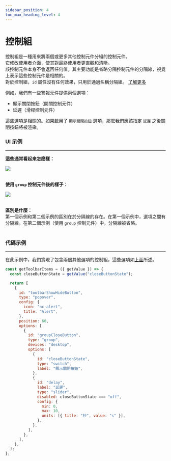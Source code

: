 ```yaml
---
sidebar_position: 4
toc_max_heading_level: 4
---
```


# 控制組

控制組是一種用來將兩個或更多其他控制元件分組的控制元件。<br/> 它修改使用者介面，使其對最終使用者更直觀和清晰。<br/> 該控制元件本身不會返回任何值。其主要功能是省略分隔控制元件的分隔線，視覺上表示這些控制元件是相關的。<br/>
對於控制組，`id` 屬性沒有任何效果，只用於通過名稱分隔組。 [了解更多](../editor-controls/containers/group)

例如，我們有一些警報元件提供兩個選項：

<ul>
  <li>顯示關閉按鈕（開關控制元件）</li>
  <li>延遲（滑桿控制元件）</li>
</ul>

這些選項是相關的。如果啟用了 `顯示關閉按鈕` 選項，那麼我們應該指定 `延遲` 之後關閉按鈕將被渲染。

### UI 示例

---

**這些通常看起來怎麼樣：** <br/>

<img  class="brz-img--border" src="/img/controls/alert-options-no-group.png" /> <br/><br/>

**使用 `group` 控制元件後的樣子：** <br/>

<img  class="brz-img--border" src="/img/controls/alert-options-group.png" /> <br/><br/>

**區別是什麼：** <br/>
第一個示例和第二個示例的區別在於分隔線的存在。在第一個示例中，選項之間有分隔線。在第二個示例（使用 `group` 控制元件）中，分隔線被省略。 <br/><br/>

### 代碼示例

---

在此示例中，我們實現了包含兩個其他選項的控制組，這些選項如[上面](#ui-examples)所述。

```js
const getToolbarItems = ({ getValue }) => {
  const closeButtonState = getValue("closeButtonState");

  return [
    {
      id: "toolbarShowHideButton",
      type: "popover",
      config: {
        icon: "nc-alert",
        title: "Alert",
      },
      position: 60,
      options: [
        {
          id: "groupCloseButton",
          type: "group",
          devices: "desktop",
          options: [
            {
              id: "closeButtonState",
              type: "switch",
              label: "顯示關閉按鈕",
            },
            {
              id: "delay",
              label: "延遲",
              type: "slider",
              disabled: closeButtonState === "off",
              config: {
                min: 0,
                max: 10,
                units: [{ title: "秒", value: "s" }],
              },
            },
          ],
        },
      ],
    },
  ];
};
```
